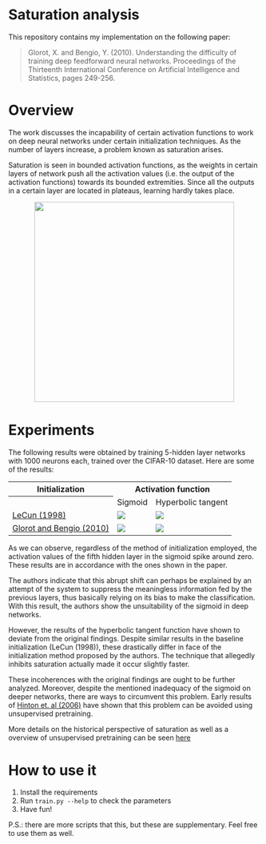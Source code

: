# Saturation analysis

This repository contains my implementation on the following paper:

> Glorot, X. and Bengio, Y. (2010). Understanding the difficulty of training deep feedforward neural networks. Proceedings of the Thirteenth International Conference on Artificial Intelligence and Statistics, pages 249-256.


# Overview
The work discusses the incapability of certain activation functions to work on deep neural networks under certain initialization techniques. As the number of layers increase, a problem known as saturation arises.

Saturation is seen in bounded activation functions, as the weights in certain layers of network push all the activation values (i.e. the output of the activation functions) towards its bounded extremities. Since all the outputs in a certain layer are located in plateaus, learning hardly takes place.
<p align="center">
    <img width="400" src="https://artur-deluca.github.io/post/pretraining/figures/saturation.png"/>
</p>


# Experiments
The following results were obtained by training 5-hidden layer networks with 1000 neurons each, trained over the CIFAR-10 dataset. Here are some of the results:

<table style="width:100%">
  <tr>
    <th>Initialization</th>
    <th colspan="2">Activation function</th>
  </tr>
  <tr>
    <th></th>
    <td>Sigmoid</td>
    <td>Hyperbolic tangent</td>
  </tr>
  <tr>
    <td><a href="http://yann.lecun.com/exdb/publis/pdf/lecun-98b.pdf">LeCun (1998)</a></td>
    <td><img src="./docs/imgs/sigmoid_lecun.gif"></td>
    <td><img src="./docs/imgs/tanh_lecun.gif"></td>
  </tr>
  <tr>
    <td><a href="http://proceedings.mlr.press/v9/glorot10a/glorot10a.pdf">Glorot and Bengio (2010)</a></td>
    <td><img src="./docs/imgs/sigmoid_glorot.gif"></td>
    <td><img src="./docs/imgs/tanh_glorot.gif"></td>
  </tr>
</table>

As we can observe, regardless of the method of initialization employed, the activation values of the fifth hidden layer in the sigmoid spike around zero. These results are in accordance with the ones shown in the paper.

The authors indicate that this abrupt shift can perhaps be explained by an attempt of the system to suppress the meaningless information fed by the previous layers, thus basically relying on its bias to make the classification. With this result, the authors show the unsuitability of the sigmoid in deep networks.

However, the results of the hyperbolic tangent function have shown to deviate from the original findings. Despite similar results in the baseline initialization (LeCun (1998)), these drastically differ in face of the initialization method proposed by the authors. The technique that allegedly inhibits saturation actually made it occur slightly faster.

These incoherences with the original findings are ought to be further analyzed. Moreover, despite the mentioned inadequacy of the sigmoid on deeper networks, there are ways to circumvent this problem. Early results of [Hinton et. al (2006)](https://www.mitpressjournals.org/doi/10.1162/neco.2006.18.7.1527) have shown that this problem can be avoided using unsupervised pretraining. 

More details on the historical perspective of saturation as well as a overview of unsupervised pretraining can be seen [here](https://artur-deluca.github.io/post/pretraining/)


# How to use it
1. Install the requirements
2. Run `train.py --help` to check the parameters
3. Have fun!

P.S.: there are more scripts that this, but these are supplementary. Feel free to use them as well.
